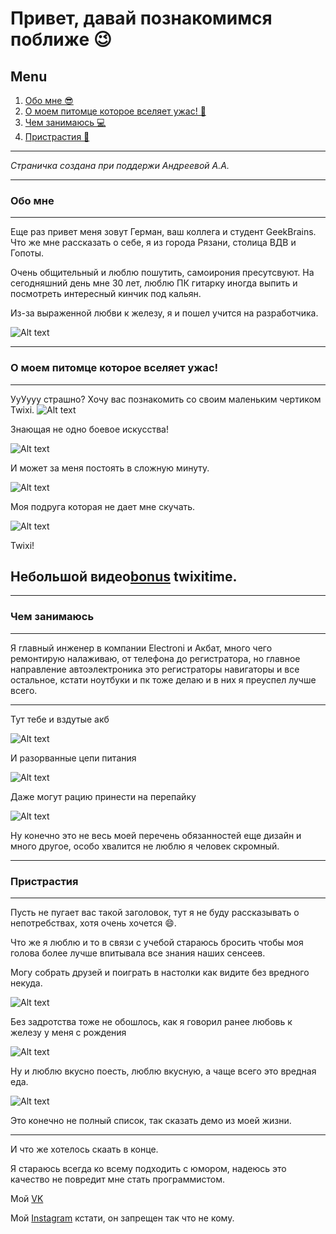 # Привет, давай познакомимся поближе 😉

## Menu
1. [Обо мне 😎](#обо-мне)
2. [О моем питомце которое вселяет ужас! 🦇](#о-моем-питомце-которое-вселяет-ужас) 
3. [Чем занимаюсь 💻](#чем-занимаюсь) 
4. [Пристрастия 🍓](#пристрастия)

---
*Страничка создана при поддержи Андреевой А.А.*

---
### Обо мне 
---

Еще раз привет меня зовут Герман, ваш коллега и студент GeekBrains.
Что же мне рассказать о себе, я из города Рязани, столица ВДВ и Гопоты.

Очень общительный и люблю пошутить, самоирония пресутсвуют. На сегодняшний день мне 30 лет,
люблю ПК гитарку иногда выпить и посмотреть интересный кинчик под кальян.

Из-за выраженной любви к железу, я и пошел учится на разработчика.

![Alt text](Materials/Foto1.jpg)

---

### О моем питомце которое вселяет ужас!
---
УуУууу страшно? Хочу вас познакомить со своим маленьким чертиком Twixi. 
![Alt text](Materials/Foto2.jpg)

Знающая не одно боевое искусства!

![Alt text](Materials/Foto4.jpg)

И может за меня постоять в сложную минуту.

![Alt text](Materials/Foto5.jpg)

Моя подруга которая не дает мне скучать.

![Alt text](Materials/Foto3.jpg)

Twixi!

Небольшой видео[bonus](https://vk.com/clip21917884_456241116) twixitime.
---

---
### Чем занимаюсь
---
Я главный инженер в компании Electroni и Акбат, много чего ремонтирую налаживаю, от телефона до регистратора, но главное направление автоэлектроника это регистраторы навигаторы и все остальное, кстати ноутбуки и пк тоже делаю и в них я преуспел лучше всего.

---
Тут тебе и вздутые акб

![Alt text](Materials/Foto8.jpg)

И разорванные цепи питания 

![Alt text](Materials/Foto6.jpg)

Даже могут рацию принести на перепайку

![Alt text](Materials/Foto7.jpg)

Ну конечно это не весь моей перечень обязанностей еще дизайн и много другое, особо хвалится не люблю я человек скромный.

---
### Пристрастия
---
Пусть не пугает вас такой заголовок, тут я не буду рассказывать о непотребствах, хотя очень хочется 😄.

Что же я люблю и то в связи с учебой стараюсь бросить чтобы моя голова более лучше впитывала все знания наших сенсеев.

Могу собрать друзей и поиграть в настолки как видите без вредного некуда.

![Alt text](Materials/foto9.jpg)

Без задротства тоже не обошлось, как я говорил ранее любовь к железу у меня с рождения 

![Alt text](Materials/foto10.jpg)

Ну и люблю вкусно поесть, люблю вкусную, а чаще всего это вредная еда.

![Alt text](Materials/foto11.jpg)

Это конечно не полный список, так сказать демо из моей жизни.

---

И что же хотелось скаать в конце.

Я стараюсь всегда ко всему подходить с юмором, надеюсь это качество не повредит мне стать программистом.

Мой [VK](https://vk.com/grizzli_one)

Мой [Instagram](https://instagram.com/father_grizzli?igshid=ZGUzMzM3NWJiOQ==) кстати, он запрещен так что не кому.
